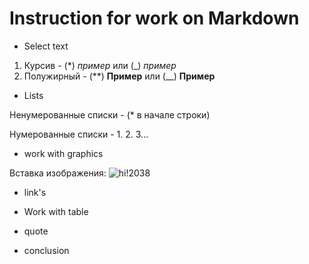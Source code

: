 # Instruction for work on Markdown
* Select text
1. Курсив - (*) *пример* или (_) _пример_
2. Полужирный - (**) **Пример** или (__) __Пример__

* Lists

Ненумерованные списки - (* в начале строки)

Нумерованные списки - 1. 2. 3...

* work with graphics

Вставка изображения: ![hi!2038](watchface.png)

* link's

* Work with table

* quote

* conclusion 
